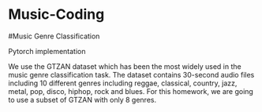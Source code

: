 # Music-Coding

#Music Genre Classification 

Pytorch implementation

We use the GTZAN dataset which has been the most widely used in the music genre classification task. The dataset contains 30-second audio files including 10 different genres including reggae, classical, country, jazz, metal, pop, disco, hiphop, rock and blues. For this homework, we are going to use a subset of GTZAN with only 8 genres.

